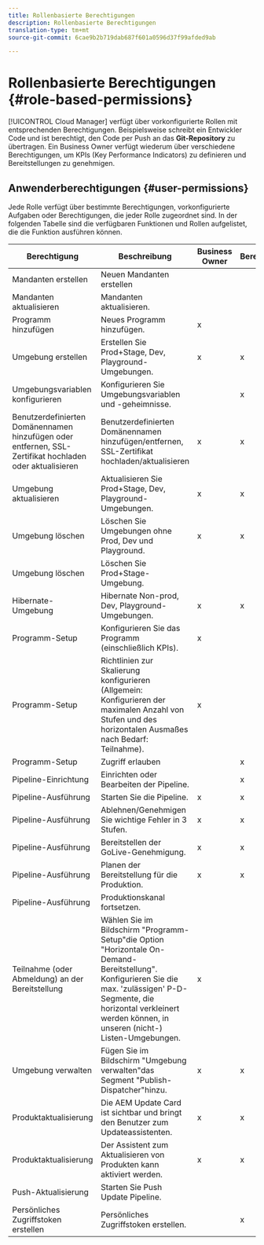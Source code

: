 ```yaml
---
title: Rollenbasierte Berechtigungen
description: Rollenbasierte Berechtigungen
translation-type: tm+mt
source-git-commit: 6cae9b2b719dab687f601a0596d37f99afded9ab

---
```



# Rollenbasierte Berechtigungen {#role-based-permissions}

[!UICONTROL Cloud Manager] verfügt über vorkonfigurierte Rollen mit entsprechenden Berechtigungen. Beispielsweise schreibt ein Entwickler Code und ist berechtigt, den Code per Push an das **Git-Repository** zu übertragen. Ein Business Owner verfügt wiederum über verschiedene Berechtigungen, um KPIs (Key Performance Indicators) zu definieren und Bereitstellungen zu genehmigen.

## Anwenderberechtigungen {#user-permissions}

Jede Rolle verfügt über bestimmte Berechtigungen, vorkonfigurierte Aufgaben oder Berechtigungen, die jeder Rolle zugeordnet sind. In der folgenden Tabelle sind die verfügbaren Funktionen und Rollen aufgelistet, die die Funktion ausführen können.

| Berechtigung | Beschreibung | Business Owner | Bereitstellungsmanager | Programmmanager | Entwickler |
|--- |--- |--- |--- |--- |--- |
| Mandanten erstellen | Neuen Mandanten erstellen |  |  |  |  |
| Mandanten aktualisieren | Mandanten aktualisieren. |  |  |  |  |
| Programm hinzufügen | Neues Programm hinzufügen. | x |  |  |  |
| Umgebung erstellen | Erstellen Sie Prod+Stage, Dev, Playground-Umgebungen. | x | x |  |  |
| Umgebungsvariablen konfigurieren | Konfigurieren Sie Umgebungsvariablen und -geheimnisse. |  | x |  | x |
| Benutzerdefinierten Domänennamen hinzufügen oder entfernen, SSL-Zertifikat hochladen oder aktualisieren | Benutzerdefinierten Domänennamen hinzufügen/entfernen, SSL-Zertifikat hochladen/aktualisieren | x | x |  |  |
| Umgebung aktualisieren | Aktualisieren Sie Prod+Stage, Dev, Playground-Umgebungen. | x | x |  |  |
| Umgebung löschen | Löschen Sie Umgebungen ohne Prod, Dev und Playground. | x | x |  |  |
| Umgebung löschen | Löschen Sie Prod+Stage-Umgebung. |  |  |  |  |
| Hibernate-Umgebung | Hibernate Non-prod, Dev, Playground-Umgebungen. | x | x |  |  |
| Programm-Setup | Konfigurieren Sie das Programm (einschließlich KPIs). | x |  |  |  |
| Programm-Setup | Richtlinien zur Skalierung konfigurieren (Allgemein: Konfigurieren der maximalen Anzahl von Stufen und des horizontalen Ausmaßes nach Bedarf: Teilnahme). | x |  |  |  |
| Programm-Setup | Zugriff erlauben |  | x |  | x |
| Pipeline-Einrichtung | Einrichten oder Bearbeiten der Pipeline. |  | x |  |  |
| Pipeline-Ausführung | Starten Sie die Pipeline. | x | x |  |  |
| Pipeline-Ausführung | Ablehnen/Genehmigen Sie wichtige Fehler in 3 Stufen. | x | x | x |  |
| Pipeline-Ausführung | Bereitstellen der GoLive-Genehmigung. | x | x | x |  |
| Pipeline-Ausführung | Planen der Bereitstellung für die Produktion. | x | x | x |  |
| Pipeline-Ausführung | Produktionskanal fortsetzen. |  |  |  |  |
| Teilnahme (oder Abmeldung) an der Bereitstellung | Wählen Sie im Bildschirm &quot;Programm-Setup&quot;die Option &quot;Horizontale On-Demand-Bereitstellung&quot;. Konfigurieren Sie die max. &#39;zulässigen&#39; P-D-Segmente, die horizontal verkleinert werden können, in unseren (nicht-) Listen-Umgebungen. | x |  |  |  |
| Umgebung verwalten  | Fügen Sie im Bildschirm &quot;Umgebung verwalten&quot;das Segment &quot;Publish-Dispatcher&quot;hinzu. | x | x |  |  |  |
| Produktaktualisierung | Die AEM Update Card ist sichtbar und bringt den Benutzer zum Updateassistenten. | x | x | x | x |
| Produktaktualisierung | Der Assistent zum Aktualisieren von Produkten kann aktiviert werden. | x | x |  |  |
| Push-Aktualisierung | Starten Sie Push Update Pipeline. |  |  |  |  |
| Persönliches Zugriffstoken erstellen | Persönliches Zugriffstoken erstellen. |  | x |  | x |


